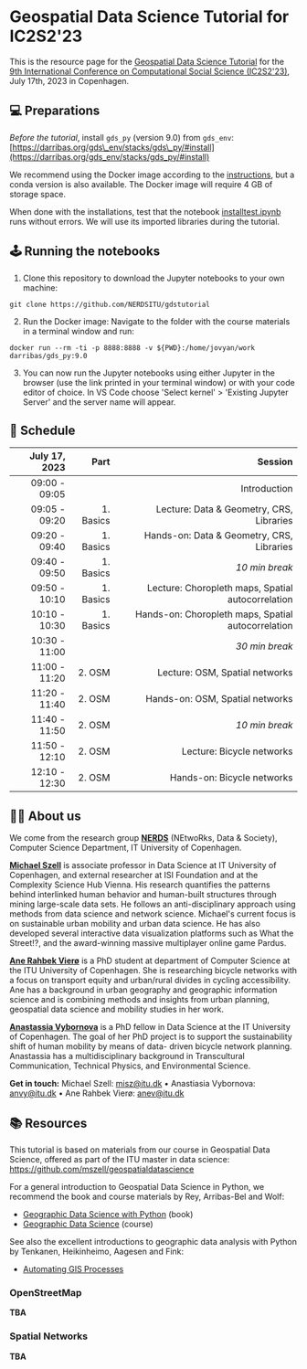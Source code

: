 # Geospatial Data Science Tutorial for IC2S2'23

This is the resource page for the [Geospatial Data Science Tutorial](https://www.ic2s2.org/tutorials.html#geospatial) for the [9th International Conference on Computational Social Science (IC2S2'23)](https://www.ic2s2.org/), July 17th, 2023 in Copenhagen.

## 💻 Preparations

*Before the tutorial*, install `gds_py` (version 9.0) from `gds_env`: [https://darribas.org/gds\_env/stacks/gds\_py/#install](https://darribas.org/gds_env/stacks/gds_py/#install)

We recommend using the Docker image according to the [instructions](https://darribas.org/gds_env/guides/docker_install/), but a conda version is also available. The Docker image will require 4 GB of storage space. 

When done with the installations, test that the notebook [installtest.ipynb](installtest.ipynb) runs without errors. We will use its imported libraries during the tutorial.

## 🕹️ Running the notebooks

1. Clone this repository to download the Jupyter notebooks to your own machine:

```
git clone https://github.com/NERDSITU/gdstutorial
```

2. Run the Docker image: Navigate to the folder with the course materials in a terminal window and run:

```
docker run --rm -ti -p 8888:8888 -v ${PWD}:/home/jovyan/work darribas/gds_py:9.0
```

3. You can now run the Jupyter notebooks using either Jupyter in the browser (use the link printed in your terminal window) or with your code editor of choice. In VS Code choose 'Select kernel' > 'Existing Jupyter Server' and the server name will appear.

## 📅 Schedule

| July 17, 2023 | Part | Session |
|--------------:|-----:|-----------:|
| 09:00 - 09:05 |   |        Introduction  |
| 09:05 - 09:20 |  1. Basics |        Lecture: Data & Geometry, CRS, Libraries  |
| 09:20 - 09:40 |  1. Basics |        Hands-on: Data & Geometry, CRS, Libraries  |
| 09:40 - 09:50 |  1. Basics |        *10 min break*  |
| 09:50 - 10:10 |  1. Basics |        Lecture: Choropleth maps, Spatial autocorrelation  |
| 10:10 - 10:30 |  1. Basics |        Hands-on: Choropleth maps, Spatial autocorrelation  |
| 10:30 - 11:00 |   |        *30 min break*  |
| 11:00 - 11:20 |  2. OSM |        Lecture: OSM, Spatial networks  |
| 11:20 - 11:40 |  2. OSM |        Hands-on: OSM, Spatial networks  |
| 11:40 - 11:50 |  2. OSM |        *10 min break*  |
| 11:50 - 12:10 |  2. OSM |        Lecture: Bicycle networks  |
| 12:10 - 12:30 |  2. OSM |        Hands-on: Bicycle networks  |

<!-- - schedule markdown table +links to materials -->

## 🧑‍🏫 About us 

We come from the research group [**NERDS**](<https://nerds.itu.dk/>) (NEtwoRks, Data & Society), Computer Science Department, IT University of Copenhagen.

[**Michael Szell**](<http://michael.szell.net/>) is associate professor in Data Science at IT University of Copenhagen, and external researcher at ISI Foundation and at the Complexity Science Hub Vienna. His research quantifies the patterns behind interlinked human behavior and human-built structures through mining large-scale data sets. He follows an anti-disciplinary approach using methods from data science and network science. Michael's current focus is on sustainable urban mobility and urban data science. He has also developed several interactive data visualization platforms such as What the Street!?, and the award-winning massive multiplayer online game Pardus.

[**Ane Rahbek Vierø**](https://anerv.github.io/) is a PhD student at department of Computer Science at the ITU University of Copenhagen. She is researching bicycle networks with a focus on transport equity and urban/rural divides in cycling accessibility. Ane has a background in urban geography and geographic information science and is combining methods and insights from urban planning, geospatial data science and mobility studies in her work.

[**Anastassia Vybornova**](https://github.com/anastassiavybornova) is a PhD fellow in Data Science at the IT University of Copenhagen. The goal of her PhD project is to support the sustainability shift of human mobility by means of data- driven bicycle network planning. Anastassia has a multidisciplinary background in Transcultural Communication, Technical Physics, and Environmental Science.

**Get in touch:** Michael Szell: <misz@itu.dk> • Anastiasia Vybornova: <anvy@itu.dk> • Ane Rahbek Vierø: <anev@itu.dk>

## 📚 Resources 

This tutorial is based on materials from our course in Geospatial Data Science, offered as part of the ITU master in data science: <https://github.com/mszell/geospatialdatascience>

For a general introduction to Geospatial Data Science in Python, we recommend the book and course materials by Rey, Arribas-Bel and Wolf:

* [Geographic Data Science with Python](<https://geographicdata.science/book/intro.html>) (book)
* [Geographic Data Science](https://darribas.org/gds_course/content/home.html) (course)

See also the excellent introductions to geographic data analysis with Python by Tenkanen, Heikinheimo, Aagesen and Fink:

* [Automating GIS Processes](<https://autogis-site.readthedocs.io/en/latest/>)

<!-- Add resources specifically for the intro part (Geopandas, map projections, choropleths, etc) -->

<!-- Add resources specifically for osm and osmnx) -->

### OpenStreetMap

**TBA**

### Spatial Networks

**TBA**
